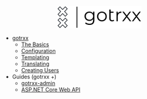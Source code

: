 <div  style="text-align:center">
<img src="assets/logo.svg" />
</div>

- [gotrxx](/)
    * [The Basics](basics.md)
    * [Configuration](config.md)
    * [Templating](templating.md)
    * [Translating](translating.md)
    * [Creating Users](create_users.md)
- Guides (gotrxx +)
    * [gotrxx-admin](gotrxx_admin.md)
    <!-- * [selfhosted Netlify CMS](guide_netlifycms.md) -->
    * [ASP.NET Core Web API](guide_aspnet.md)
    <!-- * [oidc-client](guide_oidcclient.md) -->